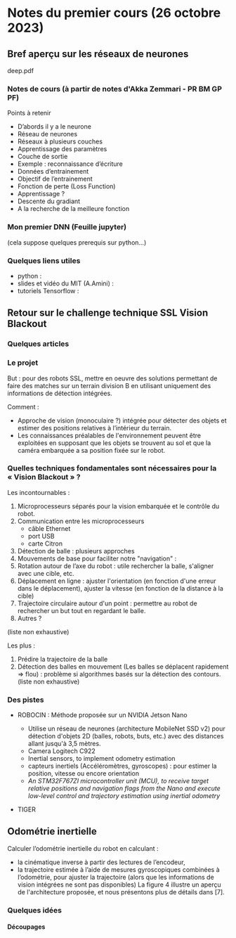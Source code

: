 # Notes du premier cours (26 octobre 2023) 

## Bref aperçu sur les réseaux de neurones

deep.pdf

### Notes de cours (à partir de notes d'Akka Zemmari - PR BM GP PF)

Points à retenir
- D’abords il y a le neurone
- Réseau de neurones
- Réseaux à plusieurs couches
- Apprentissage des paramètres
- Couche de sortie
- Exemple : reconnaissance d’écriture
- Données d’entrainement
- Objectif de l’entrainement
- Fonction de perte (Loss Function)
- Apprentissage ?
- Descente du gradiant
- A la recherche de la meilleure fonction

### Mon premier DNN (Feuille jupyter)
(cela suppose quelques prerequis sur python...)

### Quelques liens utiles

- python :
- slides et vidéo du MIT (A.Amini) :
- tutoriels Tensorflow :

## Retour sur le challenge technique SSL Vision Blackout

### Quelques articles

### Le projet

But : pour des robots SSL, mettre en oeuvre des solutions permettant de faire des matches sur un terrain division B en utilisant uniquement des informations de détection intégrées. 

Comment :
- Approche de vision (monoculaire ?) intégrée pour détecter des objets et estimer des positions relatives à l’intérieur du terrain. 
- Les connaissances préalables de l'environnement peuvent être exploitées en supposant que les objets se trouvent au sol et que la caméra embarquée a sa position fixée sur le robot. 

### Quelles techniques fondamentales sont nécessaires pour la « Vision Blackout » ?

Les incontournables :
1. Microprocesseurs séparés pour la vision embarquée et le contrôle du robot.
1. Communication entre les microprocesseurs
   + câble Ethernet
   + port USB
   + carte Citron
1. Détection de balle : plusieurs approches
1. Mouvements de base pour faciliter notre "navigation" :
  1. Rotation autour de l’axe du robot : utile rechercher la balle, s'aligner avec une cible, etc.
  1. Déplacement en ligne : ajuster l'orientation (en fonction d'une erreur dans le déplacement), ajuster la vitesse (en fonction de la distance à la cible) 
  1. Trajectoire circulaire autour d'un point : permettre au robot de rechercher un but tout en regardant le balle.
  1. Autres ?

(liste non exhaustive)
   
Les plus :
1. Prédire la trajectoire de la balle
1. Détection des balles en mouvement (Les balles se déplacent rapidement => flou) : problème si algorithmes basés sur la détection des contours.
(liste non exhaustive)

### Des pistes

- ROBOCIN : Méthode proposée sur un NVIDIA Jetson Nano
  + Utilise un réseau de neurones (architecture MobileNet SSD v2) pour détection d'objets 2D (balles, robots, buts, etc.) avec des distances allant jusqu'à 3,5 mètres. 
  + Camera Logitech C922 
  + Inertial sensors, to implement odometry estimation
  + capteurs inertiels (Accéléromètres, gyroscopes) : pour estimer la position, vitesse ou encore orientation
  + _An STM32F767ZI microcontroller unit (MCU), to receive target relative positions and navigation flags from the Nano and execute low-level control and trajectory estimation using inertial odometry_

- TIGER


## Odométrie inertielle

Calculer l’odométrie inertielle du robot en calculant :
- la cinématique inverse à partir des lectures de l’encodeur, 
- la trajectoire estimée à l’aide de mesures gyroscopiques combinées à l’odométrie, 
pour ajuster la trajectoire (alors que les informations de vision intégrées ne sont pas disponibles)
 La figure 4 illustre un aperçu de l'architecture proposée, et nous présentons plus de détails dans [7].

### Quelques idées

#### Découpages




